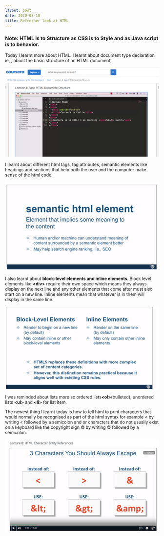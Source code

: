 ```yaml
---
layout: post
date: 2020-08-18
title: Refresher look at HTML
---
```

<h3><p><b>Note: HTML is to Structure as CSS is to Style and as Java script is to behavior.</b></p></h3> 
Today I learnt more about HTML. I learnt about document type declaration ie, <!doctype html>, about the basic structure of an HTML document,
 <p><img src="/images/htmlbasicstructure.png"></p>
 I learnt about different html tags, tag attributes, semantic elements like headings and sections that help both the user and the computer make sense of the html code.
  <p><img src="/images/semanttichtmlelements.png"></p>
I also learnt about <b>block-level elements and inline elements</b>. Block level elements like <b>&lt;div&gt;</b> require their own space which means they always display on the next line and any other elements that come after must also start on a new line. Inline elements mean that whatever is in them will display in the same line.
<p><img src="/images/elements.png"></p>
 
I was reminded about lists more so ordered lists<b>&lt;ol&gt;</b>(bulleted), unordered lists <b>&lt;ul&gt;</b> and <b>&lt;li&gt;</b> for list item. 

<p>The newest thing I learnt today is how to tell html to print characters that would normally be recognised as part of the html syntax for example &lt; by writing &lt followed by a semicolon and or characters that do not usually exist on a keyboard like the copyright sign &copy; by writing &copy followed by a semicolon. </p>
<p><img src="/images/entityref.png"></p>






